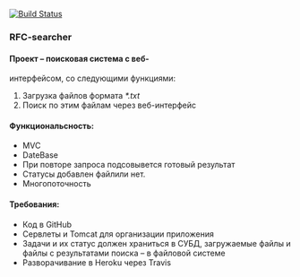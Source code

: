 [![Build Status](https://travis-ci.org/Artyom16RUS/RFC-search.svg?branch=master)](https://travis-ci.org/Artyom16RUS/RFC-search)

### RFC-searcher

#### Проект – поисковая система с веб-
интерфейсом, со следующими функциями:
1. Загрузка файлов формата _*.txt_
2. Поиск по этим файлам через веб-интерфейс

#### Функциональсность:
* MVC
* DateBase
* При повторе запроса подсовывется готовый результат
* Статусы добавлен файлили нет.
* Многопоточность

#### Требования:
* Код в GitHub
* Сервлеты и Tomcat для организации приложения
* Задачи и их статус должен храниться в СУБД, загружаемые файлы и файлы с результатами
поиска – в файловой системе
* Разворачивание в Heroku через Travis


